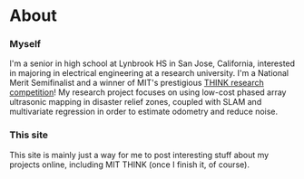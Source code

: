 # About

### Myself

I'm a senior in high school at Lynbrook HS in San Jose, California, interested in majoring in electrical engineering at a research university. I'm a National Merit Semifinalist and a winner of MIT's prestigious [THINK research competition](https://think.mit.edu)! My research project focuses on using low-cost phased array ultrasonic mapping in disaster relief zones, coupled with SLAM and multivariate regression in order to estimate odometry and reduce noise.

### This site

This site is mainly just a way for me to post interesting stuff about my projects online, including MIT THINK (once I finish it, of course).
